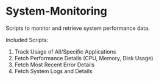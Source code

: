 # System-Monitoring
Scripts to monitor and retrieve system performance data.

Included Scripts:
1.	Track Usage of All/Specific Applications
2.	Fetch Performance Details (CPU, Memory, Disk Usage)
3.	Fetch Most Recent Error Details
4.	Fetch System Logs and Details

